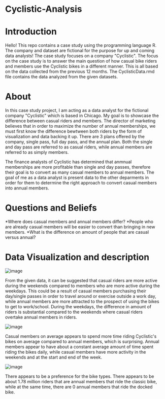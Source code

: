 # Cyclistic-Analysis

# Introduction
Hello! This repo contains a case study using the programming language R. The company and dataset are fictional for the purpose for up and coming data analysts! The case study focuses on a company "Cyclistic". The focus on the case study is to answer the main question of how casual bike riders and members use the Cyclistic bikes in a different manner. This is all based on the data collected from the previous 12 months. The CyclisticData.rmd file contains the data analyzed from the given datasets.

# About

In this case study project, I am acting as a data analyst for the fictional company "Cyclistic" which is based in Chicago. My goal is to showcase the difference between casual riders and members. The director of marketing believes that in order to maximize the number of annual memberships, we must first know the difference bewtween both riders by the form of visualization and data backing it up. There are 3 plans offered by the company, single pass, full day pass, and the annual plan. Both the single and day pass are referred to as casual riders, while annual members are referred to as simply members. 

The finance analysts of Cyclistic has determined that anmnual memberships are more profitable than single and day passes, therefore their goal is to convert as many casual members to annual members. The goal of me as a data analyst is present data to the other deparments in order for them to determine the right approach to convert casual members into annual members. 

# Questions and Beliefs

*Where does casual members and annual members differ?
*People who are already casual members will be easier to convert than bringing in new members.
*What is the difference on amount of people that are casual versus annual? 

# Data Visualization and description

![image](https://user-images.githubusercontent.com/115594312/195736061-2fd62299-5b73-4b9d-b230-d2af60c23ed8.png)

From the given data, it can be suggested that casual riders are more active during the weekends compared to members who are more active during the weekdays. This could be a result of casual members purchasing their day/single passes in order to travel around or exercise outside a work day, while annual members are more attracted to the prospect of using the bikes to get to work/school. During the weekdays, the difference in amount of riders is substantial compared to the weekends where casual riders overtake annual members in riders. 

![image](https://user-images.githubusercontent.com/115594312/195737078-01cfb828-01f2-4a99-907f-85847d00fc8e.png)

Casual members on average appears to spend more time riding Cyclistic's bikes on average compared to annual members, which is surprising. Annual members appear to have about a constant average amount of time spent riding the bikes daily, while casual members have more activity in the weekends and at the start and end of the week. 

![image](https://user-images.githubusercontent.com/115594312/195737431-47de07c6-7361-4c37-9d81-10b3418bb2e2.png)

There appears to be a preference for the bike types. There appears to be about 1.78 million riders that are annual members that ride the classic bike, while at the same time, there are 0 annual members that ride the docked bike. 

